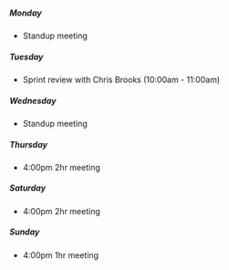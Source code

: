##### Monday
- Standup meeting

##### Tuesday
- Sprint review with Chris Brooks (10:00am - 11:00am)

##### Wednesday
- Standup meeting

##### Thursday
- 4:00pm 2hr meeting

##### Saturday
- 4:00pm 2hr meeting

##### Sunday
- 4:00pm 1hr meeting
